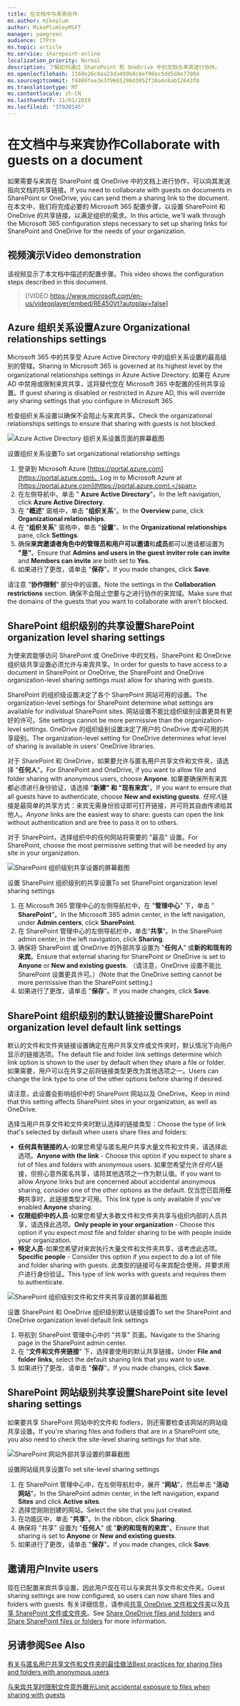```yaml
---
title: 在文档中与来宾协作
ms.author: mikeplum
author: MikePlumleyMSFT
manager: pamgreen
audience: ITPro
ms.topic: article
ms.service: sharepoint-online
localization_priority: Normal
description: 了解如何通过 SharePoint 和 OneDrive 中的文档与来宾进行协作。
ms.openlocfilehash: 1160e26c0aa23da499b8c0ef96bc5dd5d8e77004
ms.sourcegitcommit: f4469fee3e3f9665298d3052f30a4c6ab12643f8
ms.translationtype: MT
ms.contentlocale: zh-CN
ms.lasthandoff: 11/01/2019
ms.locfileid: "37920145"
---
```

# <a name="collaborate-with-guests-on-a-document"></a><span data-ttu-id="aa3a3-103">在文档中与来宾协作</span><span class="sxs-lookup"><span data-stu-id="aa3a3-103">Collaborate with guests on a document</span></span>

<span data-ttu-id="aa3a3-104">如果需要与来宾在 SharePoint 或 OneDrive 中的文档上进行协作，可以向其发送指向文档的共享链接。</span><span class="sxs-lookup"><span data-stu-id="aa3a3-104">If you need to collaborate with guests on documents in SharePoint or OneDrive, you can send them a sharing link to the document.</span></span> <span data-ttu-id="aa3a3-105">在本文中，我们将完成必要的 Microsoft 365 配置步骤，以设置 SharePoint 和 OneDrive 的共享链接，以满足组织的需求。</span><span class="sxs-lookup"><span data-stu-id="aa3a3-105">In this article, we'll walk through the Microsoft 365 configuration steps necessary to set up sharing links for SharePoint and OneDrive for the needs of your organization.</span></span>

## <a name="video-demonstration"></a><span data-ttu-id="aa3a3-106">视频演示</span><span class="sxs-lookup"><span data-stu-id="aa3a3-106">Video demonstration</span></span>

<span data-ttu-id="aa3a3-107">该视频显示了本文档中描述的配置步骤。</span><span class="sxs-lookup"><span data-stu-id="aa3a3-107">This video shows the configuration steps described in this document.</span></span></br>

> [!VIDEO https://www.microsoft.com/en-us/videoplayer/embed/RE450Vt?autoplay=false]

## <a name="azure-organizational-relationships-settings"></a><span data-ttu-id="aa3a3-108">Azure 组织关系设置</span><span class="sxs-lookup"><span data-stu-id="aa3a3-108">Azure Organizational relationships settings</span></span>

<span data-ttu-id="aa3a3-109">Microsoft 365 中的共享受 Azure Active Directory 中的组织关系设置的最高级别的管辖。</span><span class="sxs-lookup"><span data-stu-id="aa3a3-109">Sharing in Microsoft 365 is governed at its highest level by the organizational relationships settings in Azure Active Directory.</span></span> <span data-ttu-id="aa3a3-110">如果在 Azure AD 中禁用或限制来宾共享，这将替代您在 Microsoft 365 中配置的任何共享设置。</span><span class="sxs-lookup"><span data-stu-id="aa3a3-110">If guest sharing is disabled or restricted in Azure AD, this will override any sharing settings that you configure in Microsoft 365.</span></span>

<span data-ttu-id="aa3a3-111">检查组织关系设置以确保不会阻止与来宾共享。</span><span class="sxs-lookup"><span data-stu-id="aa3a3-111">Check the organizational relationships settings to ensure that sharing with guests is not blocked.</span></span>

![Azure Active Directory 组织关系设置页面的屏幕截图](media/azure-ad-organizational-relationships-settings.png)

<span data-ttu-id="aa3a3-113">设置组织关系设置</span><span class="sxs-lookup"><span data-stu-id="aa3a3-113">To set organizational relationship settings</span></span>

1. <span data-ttu-id="aa3a3-114">登录到 Microsoft Azure [https://portal.azure.com](https://portal.azure.com)。</span><span class="sxs-lookup"><span data-stu-id="aa3a3-114">Log in to Microsoft Azure at [https://portal.azure.com](https://portal.azure.com).</span></span>
2. <span data-ttu-id="aa3a3-115">在左侧导航中，单击 " **Azure Active Directory**"。</span><span class="sxs-lookup"><span data-stu-id="aa3a3-115">In the left navigation, click **Azure Active Directory**.</span></span>
3. <span data-ttu-id="aa3a3-116">在 "**概述**" 窗格中，单击 "**组织关系**"。</span><span class="sxs-lookup"><span data-stu-id="aa3a3-116">In the **Overview** pane, click **Organizational relationships**.</span></span>
4. <span data-ttu-id="aa3a3-117">在 "**组织关系**" 窗格中，单击 "**设置**"。</span><span class="sxs-lookup"><span data-stu-id="aa3a3-117">In the **Organizational relationships** pane, click **Settings**.</span></span>
5. <span data-ttu-id="aa3a3-118">确保**来宾邀请者角色中的管理员和用户可以邀请**和**成员**都可以邀请都设置为 **"是"**。</span><span class="sxs-lookup"><span data-stu-id="aa3a3-118">Ensure that **Admins and users in the guest inviter role can invite** and **Members can invite** are both set to **Yes**.</span></span>
6. <span data-ttu-id="aa3a3-119">如果进行了更改，请单击 "**保存**"。</span><span class="sxs-lookup"><span data-stu-id="aa3a3-119">If you made changes, click **Save**.</span></span>

<span data-ttu-id="aa3a3-120">请注意 "**协作限制**" 部分中的设置。</span><span class="sxs-lookup"><span data-stu-id="aa3a3-120">Note the settings in the **Collaboration restrictions** section.</span></span> <span data-ttu-id="aa3a3-121">确保不会阻止您要与之进行协作的来宾域。</span><span class="sxs-lookup"><span data-stu-id="aa3a3-121">Make sure that the domains of the guests that you want to collaborate with aren't blocked.</span></span>

## <a name="sharepoint-organization-level-sharing-settings"></a><span data-ttu-id="aa3a3-122">SharePoint 组织级别的共享设置</span><span class="sxs-lookup"><span data-stu-id="aa3a3-122">SharePoint organization level sharing settings</span></span>

<span data-ttu-id="aa3a3-123">为使来宾能够访问 SharePoint 或 OneDrive 中的文档，SharePoint 和 OneDrive 组织级共享设置必须允许与来宾共享。</span><span class="sxs-lookup"><span data-stu-id="aa3a3-123">In order for guests to have access to a document in SharePoint or OneDrive, the SharePoint and OneDrive organization-level sharing settings must allow for sharing with guests.</span></span>

<span data-ttu-id="aa3a3-124">SharePoint 的组织级设置决定了各个 SharePoint 网站可用的设置。</span><span class="sxs-lookup"><span data-stu-id="aa3a3-124">The organization-level settings for SharePoint determine what settings are available for individual SharePoint sites.</span></span> <span data-ttu-id="aa3a3-125">网站设置不能比组织级别设置更具有更好的许可。</span><span class="sxs-lookup"><span data-stu-id="aa3a3-125">Site settings cannot be more permissive than the organization-level settings.</span></span> <span data-ttu-id="aa3a3-126">OneDrive 的组织级别设置决定了用户的 OneDrive 库中可用的共享级别。</span><span class="sxs-lookup"><span data-stu-id="aa3a3-126">The organization-level setting for OneDrive determines what level of sharing is available in users' OneDrive libraries.</span></span>

<span data-ttu-id="aa3a3-127">对于 SharePoint 和 OneDrive，如果要允许与匿名用户共享文件和文件夹，请选择 "**任何人**"。</span><span class="sxs-lookup"><span data-stu-id="aa3a3-127">For SharePoint and OneDrive, if you want to allow file and folder sharing with anonymous users, choose **Anyone**.</span></span> <span data-ttu-id="aa3a3-128">如果要确保所有来宾都必须进行身份验证，请选择 "**新建" 和 "现有来宾**"。</span><span class="sxs-lookup"><span data-stu-id="aa3a3-128">If you want to ensure that all guests have to authenticate, choose **New and existing guests**.</span></span> <span data-ttu-id="aa3a3-129">*任何人*链接是最简单的共享方式：来宾无需身份验证即可打开链接，并可将其自由传递给其他人。</span><span class="sxs-lookup"><span data-stu-id="aa3a3-129">*Anyone* links are the easiest way to share: guests can open the link without authentication and are free to pass it on to others.</span></span>

<span data-ttu-id="aa3a3-130">对于 SharePoint，选择组织中的任何网站将需要的 "最高" 设置。</span><span class="sxs-lookup"><span data-stu-id="aa3a3-130">For SharePoint, choose the most permissive setting that will be needed by any site in your organization.</span></span>

![SharePoint 组织级别共享设置的屏幕截图](media/sharepoint-organization-external-sharing-controls.png)


<span data-ttu-id="aa3a3-132">设置 SharePoint 组织级别的共享设置</span><span class="sxs-lookup"><span data-stu-id="aa3a3-132">To set SharePoint organization level sharing settings</span></span>

1. <span data-ttu-id="aa3a3-133">在 Microsoft 365 管理中心的左侧导航栏中，在 "**管理中心**" 下，单击 " **SharePoint**"。</span><span class="sxs-lookup"><span data-stu-id="aa3a3-133">In the Microsoft 365 admin center, in the left navigation, under **Admin centers**, click **SharePoint**.</span></span>
2. <span data-ttu-id="aa3a3-134">在 SharePoint 管理中心的左侧导航栏中，单击“**共享**”。</span><span class="sxs-lookup"><span data-stu-id="aa3a3-134">In the SharePoint admin center, in the left navigation, click **Sharing**.</span></span>
3. <span data-ttu-id="aa3a3-135">确保将 SharePoint 或 OneDrive 的外部共享设置为 "**任何人**" 或**新的和现有的来宾**。</span><span class="sxs-lookup"><span data-stu-id="aa3a3-135">Ensure that external sharing for SharePoint or OneDrive is set to **Anyone** or **New and existing guests**.</span></span> <span data-ttu-id="aa3a3-136">（请注意，OneDrive 设置不能比 SharePoint 设置更具许可。）</span><span class="sxs-lookup"><span data-stu-id="aa3a3-136">(Note that the OneDrive setting cannot be more permissive than the SharePoint setting.)</span></span>
4. <span data-ttu-id="aa3a3-137">如果进行了更改，请单击 "**保存**"。</span><span class="sxs-lookup"><span data-stu-id="aa3a3-137">If you made changes, click **Save**.</span></span>

## <a name="sharepoint-organization-level-default-link-settings"></a><span data-ttu-id="aa3a3-138">SharePoint 组织级别的默认链接设置</span><span class="sxs-lookup"><span data-stu-id="aa3a3-138">SharePoint organization level default link settings</span></span>

<span data-ttu-id="aa3a3-139">默认的文件和文件夹链接设置确定在用户共享文件或文件夹时，默认情况下向用户显示的链接选项。</span><span class="sxs-lookup"><span data-stu-id="aa3a3-139">The default file and folder link settings determine which link option is shown to the user by default when they share a file or folder.</span></span> <span data-ttu-id="aa3a3-140">如果需要，用户可以在共享之前将链接类型更改为其他选项之一。</span><span class="sxs-lookup"><span data-stu-id="aa3a3-140">Users can change the link type to one of the other options before sharing if desired.</span></span>

<span data-ttu-id="aa3a3-141">请注意，此设置会影响组织中的 SharePoint 网站以及 OneDrive。</span><span class="sxs-lookup"><span data-stu-id="aa3a3-141">Keep in mind that this setting affects SharePoint sites in your organization, as well as OneDrive.</span></span>

<span data-ttu-id="aa3a3-142">选择当用户共享文件和文件夹时默认选择的链接类型：</span><span class="sxs-lookup"><span data-stu-id="aa3a3-142">Choose the type of link that's selected by default when users share files and folders:</span></span>

- <span data-ttu-id="aa3a3-143">**任何具有链接的人**-如果您希望与匿名用户共享大量文件和文件夹，请选择此选项。</span><span class="sxs-lookup"><span data-stu-id="aa3a3-143">**Anyone with the link** - Choose this option if you expect to share a lot of files and folders with anonymous users.</span></span> <span data-ttu-id="aa3a3-144">如果您希望允许*任何人*链接，但担心意外匿名共享，请将其他选项之一作为默认值。</span><span class="sxs-lookup"><span data-stu-id="aa3a3-144">If you want to allow *Anyone* links but are concerned about accidental anonymous sharing, consider one of the other options as the default.</span></span> <span data-ttu-id="aa3a3-145">仅当您已启用**任何**共享时，此链接类型才可用。</span><span class="sxs-lookup"><span data-stu-id="aa3a3-145">This link type is only available if you've enabled **Anyone** sharing.</span></span>
- <span data-ttu-id="aa3a3-146">**仅限组织中的人员**-如果您希望大多数文件和文件夹共享与组织内部的人员共享，请选择此选项。</span><span class="sxs-lookup"><span data-stu-id="aa3a3-146">**Only people in your organization** - Choose this option if you expect most file and folder sharing to be with people inside your organization.</span></span>
- <span data-ttu-id="aa3a3-147">**特定人员**-如果您希望对来宾执行大量文件和文件夹共享，请考虑此选项。</span><span class="sxs-lookup"><span data-stu-id="aa3a3-147">**Specific people** - Consider this option if you expect to do a lot of file and folder sharing with guests.</span></span> <span data-ttu-id="aa3a3-148">此类型的链接可与来宾配合使用，并要求用户进行身份验证。</span><span class="sxs-lookup"><span data-stu-id="aa3a3-148">This type of link works with guests and requires them to authenticate.</span></span>
 
![SharePoint 组织级别文件和文件夹共享设置的屏幕截图](media/sharepoint-organization-files-folders-sharing-settings.png)


<span data-ttu-id="aa3a3-150">设置 SharePoint 和 OneDrive 组织级别默认链接设置</span><span class="sxs-lookup"><span data-stu-id="aa3a3-150">To set the SharePoint and OneDrive organization level default link settings</span></span>

1. <span data-ttu-id="aa3a3-151">导航到 SharePoint 管理中心中的 "共享" 页面。</span><span class="sxs-lookup"><span data-stu-id="aa3a3-151">Navigate to the Sharing page in the SharePoint admin center.</span></span>
2. <span data-ttu-id="aa3a3-152">在 "**文件和文件夹链接**" 下，选择要使用的默认共享链接。</span><span class="sxs-lookup"><span data-stu-id="aa3a3-152">Under **File and folder links**, select the default sharing link that you want to use.</span></span>
3. <span data-ttu-id="aa3a3-153">如果进行了更改，请单击 "**保存**"。</span><span class="sxs-lookup"><span data-stu-id="aa3a3-153">If you made changes, click **Save**.</span></span>

## <a name="sharepoint-site-level-sharing-settings"></a><span data-ttu-id="aa3a3-154">SharePoint 网站级别共享设置</span><span class="sxs-lookup"><span data-stu-id="aa3a3-154">SharePoint site level sharing settings</span></span>

<span data-ttu-id="aa3a3-155">如果要共享 SharePoint 网站中的文件和 fodlers，则还需要检查该网站的网站级共享设置。</span><span class="sxs-lookup"><span data-stu-id="aa3a3-155">If you're sharing files and fodlers that are in a SharePoint site, you also need to check the site-level sharing settings for that site.</span></span>

![SharePoint 网站外部共享设置的屏幕截图](media/sharepoint-site-external-sharing-settings.png)

<span data-ttu-id="aa3a3-157">设置网站级共享设置</span><span class="sxs-lookup"><span data-stu-id="aa3a3-157">To set site-level sharing settings</span></span>
1. <span data-ttu-id="aa3a3-158">在 SharePoint 管理中心中，在左侧导航栏中，展开 "**网站**"，然后单击 "**活动网站**"。</span><span class="sxs-lookup"><span data-stu-id="aa3a3-158">In the SharePoint admin center, in the left navigation, expand **Sites** and click **Active sites**.</span></span>
2. <span data-ttu-id="aa3a3-159">选择您刚刚创建的网站。</span><span class="sxs-lookup"><span data-stu-id="aa3a3-159">Select the site that you just created.</span></span>
3. <span data-ttu-id="aa3a3-160">在功能区中，单击 "**共享**"。</span><span class="sxs-lookup"><span data-stu-id="aa3a3-160">In the ribbon, click **Sharing**.</span></span>
4. <span data-ttu-id="aa3a3-161">确保将 "共享" 设置为 "**任何人**" 或 "**新的和现有的来宾**"。</span><span class="sxs-lookup"><span data-stu-id="aa3a3-161">Ensure that sharing is set to **Anyone** or **New and existing guests**.</span></span>
5. <span data-ttu-id="aa3a3-162">如果进行了更改，请单击 "**保存**"。</span><span class="sxs-lookup"><span data-stu-id="aa3a3-162">If you made changes, click **Save**.</span></span>

## <a name="invite-users"></a><span data-ttu-id="aa3a3-163">邀请用户</span><span class="sxs-lookup"><span data-stu-id="aa3a3-163">Invite users</span></span>

<span data-ttu-id="aa3a3-164">现在已配置来宾共享设置，因此用户现在可以与来宾共享文件和文件夹。</span><span class="sxs-lookup"><span data-stu-id="aa3a3-164">Guest sharing settings are now configured, so users can now share files and folders with guests.</span></span> <span data-ttu-id="aa3a3-165">有关详细信息，请参阅[共享 OneDrive 文件和文件夹](https://support.office.com/article/9fcc2f7d-de0c-4cec-93b0-a82024800c07)以及[共享 SharePoint 文件或文件夹](https://support.office.com/article/1fe37332-0f9a-4719-970e-d2578da4941c)。</span><span class="sxs-lookup"><span data-stu-id="aa3a3-165">See [Share OneDrive files and folders](https://support.office.com/article/9fcc2f7d-de0c-4cec-93b0-a82024800c07) and [Share SharePoint files or folders](https://support.office.com/article/1fe37332-0f9a-4719-970e-d2578da4941c) for more information.</span></span>

## <a name="see-also"></a><span data-ttu-id="aa3a3-166">另请参阅</span><span class="sxs-lookup"><span data-stu-id="aa3a3-166">See Also</span></span>

[<span data-ttu-id="aa3a3-167">有关与匿名用户共享文件和文件夹的最佳做法</span><span class="sxs-lookup"><span data-stu-id="aa3a3-167">Best practices for sharing files and folders with anonymous users</span></span>](best-practices-anonymous-sharing.md)

[<span data-ttu-id="aa3a3-168">与来宾共享时限制文件意外曝光</span><span class="sxs-lookup"><span data-stu-id="aa3a3-168">Limit accidental exposure to files when sharing with guests</span></span>](sharing-limit-accidental-exposure.md)